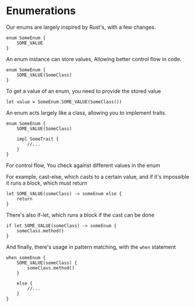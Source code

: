 # Enumerations

Our enums are largely inspired by Rust's, with a few changes.

```
enum SomeEnum {
    SOME_VALUE
}
```

An enum instance can store values,
Allowing better control flow in code.

```
enum SomeEnum {
    SOME_VALUE(SomeClass)
}
```

To get a value of an enum,
you need to provide the stored value

```
let value = SomeEnum.SOME_VALUE(SomeClass())
```

An enum acts largely like a class,
allowing you to implement traits.

```
enum SomeEnum {
    SOME_VALUE(SomeClass)

    impl SomeTrait {
        //...
    }
}
```

For control flow, 
You check against different values in the enum

For example, cast-else, which casts to a certain value,
and if it's impossible it runs a block, which must return

```
let SOME_VALUE(someClass) -> someEnum else {
    return
}
```

There's also if-let, which runs a block if the cast can be done

```
if let SOME_VALUE(someClass) -> someEnum {
    someClass.method()
}
```

And finally, there's usage in pattern matching, with the `when` statement

```
when someEnum {
    SOME_VALUE(someClass) {
        someClass.method()
    }

    else {
        //...
    }
}
```
